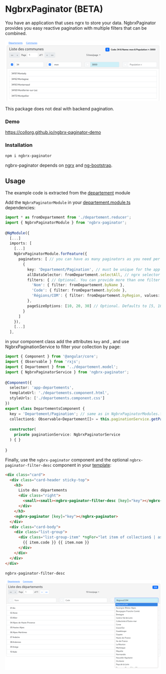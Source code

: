 # NgbrxPaginator (BETA)

You have an application that uses ngrx to store your data.
NgbrxPaginator provides you easy reactive pagination with multiple filters that can be combined.

![communes](images/communes.png)

This package does not deal with backend pagination.

### Demo

https://collorg.github.io/ngbrx-paginator-demo

### Installation

```bash
npm i ngbrx-paginator
```

ngbrx-paginator depends on [ngrx](https://ngrx.io/) and [ng-bootstrap](https://ng-bootstrap.github.io).

## Usage

The example code is extracted from the [departement](./projects/test-paginator/src/app/departement) module

Add the `NgbrxPaginatorModule` in your [departement.module.ts](./projects/test-paginator/src/app/departement/departement.module.ts) dependencies:

```ts
import * as fromDepartement from './departement.reducer';
import { NgbrxPaginatorModule } from 'ngbrx-paginator';

@NgModule({
  [...]
  imports: [
    [...]
    NgbrxPaginatorModule.forFeature({
      paginators: [ // you can have as many paginators as you need per module
        {
          key: 'Departement/Pagination', // must be unique for the app
          allDataSelector: fromDepartement.selectAll, // ngrx selector returning all the data set
          filters: { // Optional. You can provide more than one filter by paginator.
            'Nom': { filter: fromDepartement.byName },
            'Code': { filter: fromDepartement.byCode },
            'Régions/COM': { filter: fromDepartement.byRegion, values: fromDepartement.selectRegions }
          },
          pageSizeOptions: [10, 20, 30] // Optional. Defaults to [5, 10, 25, 100]
        }
      ]
    }),
    [...]
  ],
```

in your component class add the attributes `key` and , and use NgbrxPaginationService to filter your collection by page:

```ts
import { Component } from '@angular/core';
import { Observable } from 'rxjs';
import { Departement } from '../departement.model';
import { NgbrxPaginatorService } from 'ngbrx-paginator';

@Component({
  selector: 'app-departements',
  templateUrl: './departements.component.html',
  styleUrls: ['./departements.component.css']
})
export class DepartementsComponent {
  key = 'Departement/Pagination'; // same as in NgbrxPaginatorModules.forFeature
  collection$: Observable<Departement[]> = this.paginationService.getPageItems$<Departement>(this.key);

  constructor(
    private paginationService: NgbrxPaginatorService
  ) { }

}
```

Finally, use the `ngbrx-paginator` component and the optional `ngbrx-paginator-filter-desc` component in your [template](./projects/test-paginator/src/app/departement/departements/departements.component.html):

```html
<div class="card">
  <div class="card-header sticky-top">
    <h3>
      Liste des départements
      <div class="right">
        <small><small><ngbrx-paginator-filter-desc [key]="key"></ngbrx-paginator-filter-desc></small></small>
      </div>
    </h3>
    <ngbrx-paginator [key]="key"></ngbrx-paginator>
  </div>
  <div class="card-body">
    <div class="list-group">
      <div class="list-group-item" *ngFor="let item of collection$ | async">
        {{ item.code }} {{ item.nom }}
      </div>
    </div>
  </div>
</div>
```

`ngbrx-paginator-filter-desc`

![départements](images/departements.png)